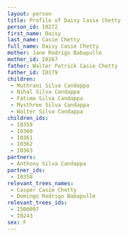 ```yaml
---
layout: person
title: Profile of Daisy Casie Chetty
person_id: I0272
first_name: Daisy
last_name: Casie Chetty
full_name: Daisy Casie Chetty
mother: Jane Rodrigo Babapulle
mother_id: I0267
father: Walter Patrick Casie Chetty
father_id: I0179
children:
 - Muthrani Silva Candappa
 - Nihal Silva Candappa
 - Fatima Silva Candappa
 - Mysthree Silva Candappa
 - Walter Silva Candappa
children_ids:
 - I0359
 - I0360
 - I0361
 - I0362
 - I0363
partners:
 - Anthony Silva Candappa
partner_ids:
 - I0358
relevant_trees_names:
 - Casper Casie Chetty
 - Domingo Rodrigo Babapulle
relevant_trees_ids:
 - I500097
 - I0243
sex: F
---
```


